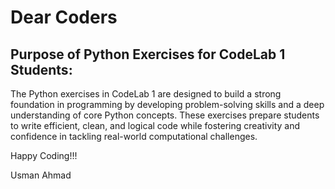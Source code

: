 # Dear Coders

## Purpose of Python Exercises for CodeLab 1 Students:

The Python exercises in CodeLab 1 are designed to build a strong foundation in programming by developing problem-solving skills and a deep understanding of core Python concepts. These exercises prepare students to write efficient, clean, and logical code while fostering creativity and confidence in tackling real-world computational challenges.

Happy Coding!!!

Usman Ahmad
